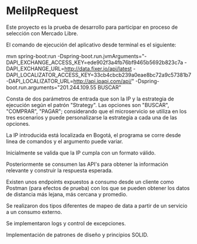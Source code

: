 # MeliIpRequest
Este proyecto es la prueba de desarrollo para participar en proceso de selección con Mercado Libre.

El comando de ejecución del aplicativo desde terminal es el siguiente:

mvn spring-boot:run -Dspring-boot.run.jvmArguments="-DAPI_EXCHANGE_ACCESS_KEY=ede902f3a4fb76bf9465b5692b823c7a -DAPI_EXCHANGE_URL=http://data.fixer.io/api/latest -DAPI_LOCALIZATOR_ACCESS_KEY=33cb4cbcb239a0eae8bc72a9c57381b7 -DAPI_LOCALIZATOR_URL=http://api.ipapi.com/api/" -Dspring-boot.run.arguments="201.244.109.55 BUSCAR"

Consta de dos parámetros de entrada que son la IP y la estrategia de ejecución según el patrón "Strategy". Las opciones son "BUSCAR", "COMPRAR", "PAGAR"; considerando que el microservicio se utiliza en los tres escenarios y puede personalizarse la estrategia a cada una de las opciones.

La IP introducida está localizada en Bogotá, el programa se corre desde linea de comandos y el argumento puede variar.

Inicialmente se valida que la IP cumpla con un formato válido.

Posteriormente se consumen las API's para obtener la información relevante y construir la respuesta esperada.

Existen unos endpoints expuestos a consumo desde un cliente como Postman (para efectos de prueba) con los que se pueden 
obtener los datos de distancia más lejana, más cercana y promedio.

Se realizaron dos tipos diferentes de mapeo de data a partir de un servicio a un consumo externo.

Se implementaron logs y control de excepciones.

Implementación de patrones de diseño y principios SOLID.

